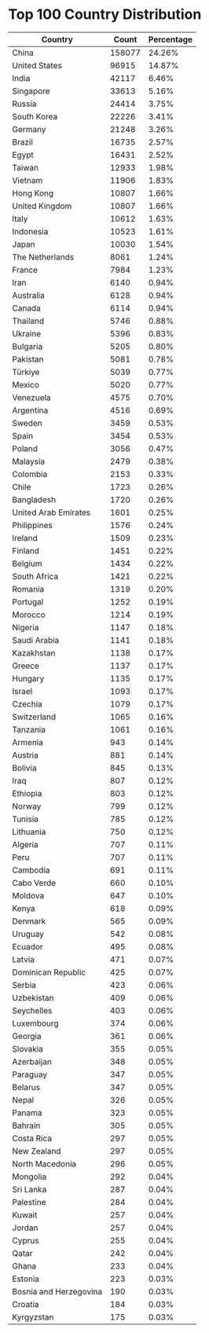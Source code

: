 # Top 100 Country Distribution
| Country | Count | Percentage |
|----|----|----|
| China | 158077 | 24.26% |
| United States | 96915 | 14.87% |
| India | 42117 | 6.46% |
| Singapore | 33613 | 5.16% |
| Russia | 24414 | 3.75% |
| South Korea | 22226 | 3.41% |
| Germany | 21248 | 3.26% |
| Brazil | 16735 | 2.57% |
| Egypt | 16431 | 2.52% |
| Taiwan | 12933 | 1.98% |
| Vietnam | 11906 | 1.83% |
| Hong Kong | 10807 | 1.66% |
| United Kingdom | 10807 | 1.66% |
| Italy | 10612 | 1.63% |
| Indonesia | 10523 | 1.61% |
| Japan | 10030 | 1.54% |
| The Netherlands | 8061 | 1.24% |
| France | 7984 | 1.23% |
| Iran | 6140 | 0.94% |
| Australia | 6128 | 0.94% |
| Canada | 6114 | 0.94% |
| Thailand | 5746 | 0.88% |
| Ukraine | 5396 | 0.83% |
| Bulgaria | 5205 | 0.80% |
| Pakistan | 5081 | 0.78% |
| Türkiye | 5039 | 0.77% |
| Mexico | 5020 | 0.77% |
| Venezuela | 4575 | 0.70% |
| Argentina | 4516 | 0.69% |
| Sweden | 3459 | 0.53% |
| Spain | 3454 | 0.53% |
| Poland | 3056 | 0.47% |
| Malaysia | 2479 | 0.38% |
| Colombia | 2153 | 0.33% |
| Chile | 1723 | 0.26% |
| Bangladesh | 1720 | 0.26% |
| United Arab Emirates | 1601 | 0.25% |
| Philippines | 1576 | 0.24% |
| Ireland | 1509 | 0.23% |
| Finland | 1451 | 0.22% |
| Belgium | 1434 | 0.22% |
| South Africa | 1421 | 0.22% |
| Romania | 1319 | 0.20% |
| Portugal | 1252 | 0.19% |
| Morocco | 1214 | 0.19% |
| Nigeria | 1147 | 0.18% |
| Saudi Arabia | 1141 | 0.18% |
| Kazakhstan | 1138 | 0.17% |
| Greece | 1137 | 0.17% |
| Hungary | 1135 | 0.17% |
| Israel | 1093 | 0.17% |
| Czechia | 1079 | 0.17% |
| Switzerland | 1065 | 0.16% |
| Tanzania | 1061 | 0.16% |
| Armenia | 943 | 0.14% |
| Austria | 881 | 0.14% |
| Bolivia | 845 | 0.13% |
| Iraq | 807 | 0.12% |
| Ethiopia | 803 | 0.12% |
| Norway | 799 | 0.12% |
| Tunisia | 785 | 0.12% |
| Lithuania | 750 | 0.12% |
| Algeria | 707 | 0.11% |
| Peru | 707 | 0.11% |
| Cambodia | 691 | 0.11% |
| Cabo Verde | 660 | 0.10% |
| Moldova | 647 | 0.10% |
| Kenya | 618 | 0.09% |
| Denmark | 565 | 0.09% |
| Uruguay | 542 | 0.08% |
| Ecuador | 495 | 0.08% |
| Latvia | 471 | 0.07% |
| Dominican Republic | 425 | 0.07% |
| Serbia | 423 | 0.06% |
| Uzbekistan | 409 | 0.06% |
| Seychelles | 403 | 0.06% |
| Luxembourg | 374 | 0.06% |
| Georgia | 361 | 0.06% |
| Slovakia | 355 | 0.05% |
| Azerbaijan | 348 | 0.05% |
| Paraguay | 347 | 0.05% |
| Belarus | 347 | 0.05% |
| Nepal | 326 | 0.05% |
| Panama | 323 | 0.05% |
| Bahrain | 305 | 0.05% |
| Costa Rica | 297 | 0.05% |
| New Zealand | 297 | 0.05% |
| North Macedonia | 296 | 0.05% |
| Mongolia | 292 | 0.04% |
| Sri Lanka | 287 | 0.04% |
| Palestine | 284 | 0.04% |
| Kuwait | 257 | 0.04% |
| Jordan | 257 | 0.04% |
| Cyprus | 255 | 0.04% |
| Qatar | 242 | 0.04% |
| Ghana | 233 | 0.04% |
| Estonia | 223 | 0.03% |
| Bosnia and Herzegovina | 190 | 0.03% |
| Croatia | 184 | 0.03% |
| Kyrgyzstan | 175 | 0.03% |
